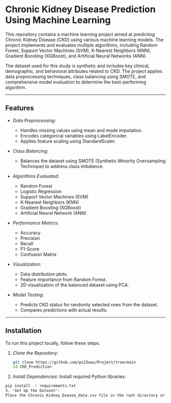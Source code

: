 # Chronic Kidney Disease Prediction Using Machine Learning

This repository contains a machine learning project aimed at predicting Chronic Kidney Disease (CKD) using various machine learning models. The project implements and evaluates multiple algorithms, including Random Forest, Support Vector Machines (SVM), K-Nearest Neighbors (KNN), Gradient Boosting (XGBoost), and Artificial Neural Networks (ANN). 

The dataset used for this study is synthetic and includes key clinical, demographic, and behavioral attributes related to CKD. The project applies data preprocessing techniques, class balancing using SMOTE, and comprehensive model evaluation to determine the best-performing algorithm.

---

## Features
- *Data Preprocessing*: 
  - Handles missing values using mean and mode imputation.
  - Encodes categorical variables using LabelEncoder.
  - Applies feature scaling using StandardScaler.

- *Class Balancing*: 
  - Balances the dataset using SMOTE (Synthetic Minority Oversampling Technique) to address class imbalance.

- *Algorithms Evaluated*:
  - Random Forest
  - Logistic Regression
  - Support Vector Machines (SVM)
  - K-Nearest Neighbors (KNN)
  - Gradient Boosting (XGBoost)
  - Artificial Neural Network (ANN)

- *Performance Metrics*:
  - Accuracy
  - Precision
  - Recall
  - F1-Score
  - Confusion Matrix

- *Visualization*:
  - Data distribution plots.
  - Feature importance from Random Forest.
  - 2D visualization of the balanced dataset using PCA.

- *Model Testing*:
  - Predicts CKD status for randomly selected rows from the dataset.
  - Compares predictions with actual results.

---

## Installation

To run this project locally, follow these steps:

1. *Clone the Repository*:
   ```bash
   git clone https://github.com/ps23aav/Project/tree/main
   cd CKD_Prediction
2. *Install Dependencies*: 
Install required Python libraries:
```bash
pip install -r requirements.txt
3. *Set Up the Dataset*:
Place the Chronic_Kidney_Dsease_data.csv file in the root directory or specify the correct path in the code.
